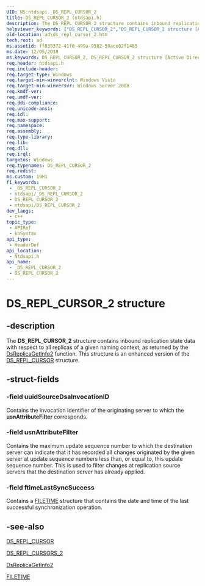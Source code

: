 ```yaml
---
UID: NS:ntdsapi._DS_REPL_CURSOR_2
title: DS_REPL_CURSOR_2 (ntdsapi.h)
description: The DS_REPL_CURSOR_2 structure contains inbound replication state data with respect to all replicas of a given naming context, as returned by the DsReplicaGetInfo2 function. This structure is an enhanced version of the DS_REPL_CURSOR structure.
helpviewer_keywords: ["DS_REPL_CURSOR_2","DS_REPL_CURSOR_2 structure [Active Directory]","ad.ds_repl_cursor_2","ntdsapi/DS_REPL_CURSOR_2"]
old-location: ad\ds_repl_cursor_2.htm
tech.root: ad
ms.assetid: ff839372-41f0-499a-9582-59ace02f1485
ms.date: 12/05/2018
ms.keywords: DS_REPL_CURSOR_2, DS_REPL_CURSOR_2 structure [Active Directory], ad.ds_repl_cursor_2, ntdsapi/DS_REPL_CURSOR_2
req.header: ntdsapi.h
req.include-header: 
req.target-type: Windows
req.target-min-winverclnt: Windows Vista
req.target-min-winversvr: Windows Server 2008
req.kmdf-ver: 
req.umdf-ver: 
req.ddi-compliance: 
req.unicode-ansi: 
req.idl: 
req.max-support: 
req.namespace: 
req.assembly: 
req.type-library: 
req.lib: 
req.dll: 
req.irql: 
targetos: Windows
req.typenames: DS_REPL_CURSOR_2
req.redist: 
ms.custom: 19H1
f1_keywords:
 - _DS_REPL_CURSOR_2
 - ntdsapi/_DS_REPL_CURSOR_2
 - DS_REPL_CURSOR_2
 - ntdsapi/DS_REPL_CURSOR_2
dev_langs:
 - c++
topic_type:
 - APIRef
 - kbSyntax
api_type:
 - HeaderDef
api_location:
 - Ntdsapi.h
api_name:
 - _DS_REPL_CURSOR_2
 - DS_REPL_CURSOR_2
---
```


# DS_REPL_CURSOR_2 structure


## -description

The <b>DS_REPL_CURSOR_2</b> structure contains inbound replication state data with respect to all replicas of a given naming context, as returned by the 
<a href="/windows/desktop/api/ntdsapi/nf-ntdsapi-dsreplicagetinfo2w">DsReplicaGetInfo2</a> function. This structure is an enhanced version of the <a href="/windows/desktop/api/ntdsapi/ns-ntdsapi-ds_repl_cursor">DS_REPL_CURSOR</a> structure.

## -struct-fields

### -field uuidSourceDsaInvocationID

Contains the invocation identifier of the originating server to which the <b>usnAttributeFilter</b> corresponds.

### -field usnAttributeFilter

Contains the maximum update sequence number to which the destination server can indicate that it has recorded all changes originated by the given server at update sequence numbers less than, or equal to, this update sequence number. This is used to filter changes at replication source servers that the destination server has already applied.

### -field ftimeLastSyncSuccess

Contains a <a href="/windows/desktop/api/minwinbase/ns-minwinbase-filetime">FILETIME</a> structure that contains the date and time of the last successful synchronization operation.

## -see-also

<a href="/windows/desktop/api/ntdsapi/ns-ntdsapi-ds_repl_cursor">DS_REPL_CURSOR</a>



<a href="/windows/desktop/api/ntdsapi/ns-ntdsapi-ds_repl_cursors_2">DS_REPL_CURSORS_2</a>



<a href="/windows/desktop/api/ntdsapi/nf-ntdsapi-dsreplicagetinfo2w">DsReplicaGetInfo2</a>



<a href="/windows/desktop/api/minwinbase/ns-minwinbase-filetime">FILETIME</a>

